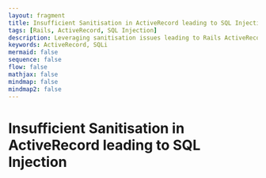 ```yaml
---
layout: fragment
title: Insufficient Sanitisation in ActiveRecord leading to SQL Injection
tags: [Rails, ActiveRecord, SQL Injection]
description: Leveraging sanitisation issues leading to Rails ActiveRecord PostgreSQL Injection attacks
keywords: ActiveRecord, SQLi
mermaid: false
sequence: false
flow: false
mathjax: false
mindmap: false
mindmap2: false
---
```


# Insufficient Sanitisation in ActiveRecord leading to SQL Injection
